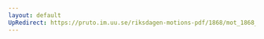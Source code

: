 ```yaml
---
layout: default
UpRedirect: https://pruto.im.uu.se/riksdagen-motions-pdf/1868/mot_1868__ak__324.pdf
---
```

